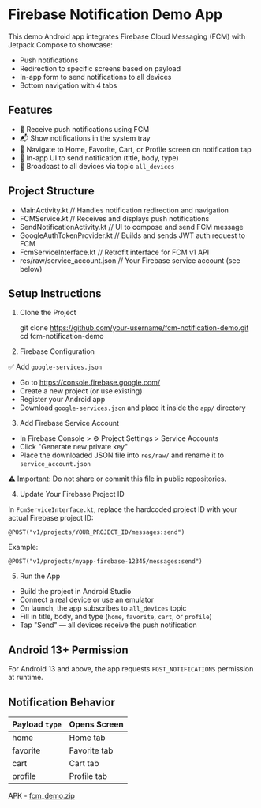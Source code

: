 
Firebase Notification Demo App
==============================

This demo Android app integrates Firebase Cloud Messaging (FCM) with Jetpack Compose to showcase:

- Push notifications
- Redirection to specific screens based on payload
- In-app form to send notifications to all devices
- Bottom navigation with 4 tabs

Features
--------

- 🔔 Receive push notifications using FCM
- 📬 Show notifications in the system tray
- 🔀 Navigate to Home, Favorite, Cart, or Profile screen on notification tap
- 📝 In-app UI to send notification (title, body, type)
- 📡 Broadcast to all devices via topic `all_devices`

Project Structure
-----------------

- MainActivity.kt                // Handles notification redirection and navigation
- FCMService.kt                 // Receives and displays push notifications
- SendNotificationActivity.kt   // UI to compose and send FCM message
- GoogleAuthTokenProvider.kt    // Builds and sends JWT auth request to FCM
- FcmServiceInterface.kt        // Retrofit interface for FCM v1 API
- res/raw/service_account.json  // Your Firebase service account (see below)

Setup Instructions
------------------

1. Clone the Project

    git clone https://github.com/your-username/fcm-notification-demo.git
    cd fcm-notification-demo

2. Firebase Configuration

✅ Add `google-services.json`
- Go to https://console.firebase.google.com/
- Create a new project (or use existing)
- Register your Android app
- Download `google-services.json` and place it inside the `app/` directory

3. Add Firebase Service Account

- In Firebase Console > ⚙️ Project Settings > Service Accounts
- Click "Generate new private key"
- Place the downloaded JSON file into `res/raw/` and rename it to `service_account.json`

⚠️ Important: Do not share or commit this file in public repositories.

4. Update Your Firebase Project ID

In `FcmServiceInterface.kt`, replace the hardcoded project ID with your actual Firebase project ID:

    @POST("v1/projects/YOUR_PROJECT_ID/messages:send")

Example:

    @POST("v1/projects/myapp-firebase-12345/messages:send")

5. Run the App

- Build the project in Android Studio
- Connect a real device or use an emulator
- On launch, the app subscribes to `all_devices` topic
- Fill in title, body, and type (`home`, `favorite`, `cart`, or `profile`)
- Tap "Send" — all devices receive the push notification

Android 13+ Permission
----------------------

For Android 13 and above, the app requests `POST_NOTIFICATIONS` permission at runtime.

Notification Behavior
---------------------

| Payload `type` | Opens Screen |
|----------------|--------------|
| home           | Home tab     |
| favorite       | Favorite tab |
| cart           | Cart tab     |
| profile        | Profile tab  |


APK - [fcm_demo.zip](https://github.com/user-attachments/files/20959897/fcm_demo.zip)

